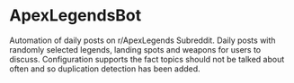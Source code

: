 # ApexLegendsBot

Automation of daily posts on r/ApexLegends Subreddit. Daily posts with randomly selected legends, landing spots and weapons for users to discuss. Configuration supports the fact topics should not be talked about often and so duplication detection has been added.
